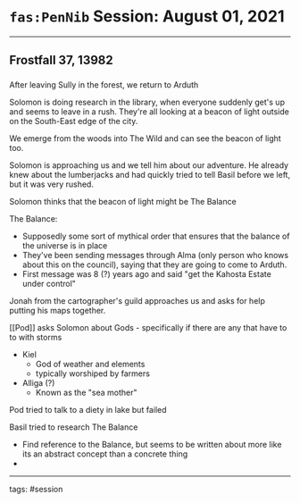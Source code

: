 # `fas:PenNib` Session: August 01, 2021
---

## Frostfall 37, 13982

### 
After leaving Sully in the forest, we return to Arduth

Solomon is doing research in the library, when everyone suddenly get's up and seems to leave in a rush.
They're all looking at a beacon of light outside on the South-East edge of the city.

We emerge from the woods into The Wild and can see the beacon of light too.

Solomon is approaching us and we tell him about our adventure.
He already knew about the lumberjacks and had quickly tried to tell Basil before we left, but it was very rushed.

Solomon thinks that the beacon of light might be The Balance

The Balance:
- Supposedly some sort of mythical order that ensures that the balance of the universe is in place
- They've been sending messages through Alma (only person who knows about this on the council), saying that they are going to come to Arduth. 
- First message was 8 (?) years ago and said "get the Kahosta Estate under control"

Jonah from the cartographer's guild approaches us and asks for help putting his maps together.

[[Pod]] asks Solomon about Gods - specifically if there are any that have to to with storms
- Kiel 
	- God of weather and elements
	- typically worshiped by farmers
- Alliga (?)
	- Known as the "sea mother" 

Pod tried to talk to a diety in lake but failed

Basil tried to research The Balance
- Find reference to the Balance, but seems to be written about more like its an abstract concept than a concrete thing
- 







---

tags: #session



